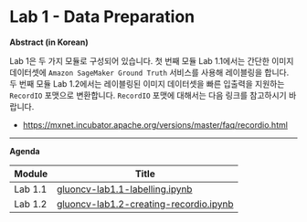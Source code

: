 # Lab 1 - Data Preparation
**Abstract (in Korean)**

Lab 1은 두 가지 모듈로 구성되어 있습니다. 첫 번째 모듈 Lab 1.1에서는 간단한 이미지 데이터셋에 `Amazon SageMaker Ground Truth` 서비스를 사용해 레이블링을 합니다. 두 번째 모듈 Lab 1.2에서는 레이블링된 이미지 데이터셋을 빠른 입출력을 지원하는 `RecordIO` 포맷으로 변환합니다. `RecordIO` 포맷에 대해서는 다음 링크를 참고하시기 바랍니다.

- https://mxnet.incubator.apache.org/versions/master/faq/recordio.html

------

**Agenda**

| Module  | Title                                                        |
| ------- | ------------------------------------------------------------ |
| Lab 1.1 | [gluoncv-lab1.1-labelling.ipynb](gluoncv-lab1.1-labelling.ipynb) |
| Lab 1.2 | [gluoncv-lab1.2-creating-recordio.ipynb](gluoncv-lab1.2-creating-recordio.ipynb) |



